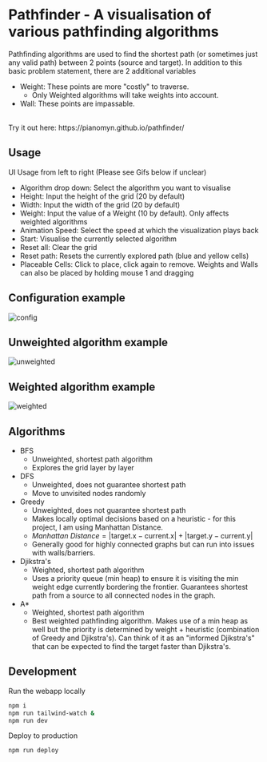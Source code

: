 # Pathfinder - A visualisation of various pathfinding algorithms

Pathfinding algorithms are used to find the shortest path (or sometimes just any valid path) between 2 points (source and target).
In addition to this basic problem statement, there are 2 additional variables

- Weight: These points are more "costly" to traverse.
  - Only Weighted algorithms will take weights into account.
- Wall: These points are impassable.
<br/>
Try it out here: https://pianomyn.github.io/pathfinder/

## Usage
UI Usage from left to right (Please see Gifs below if unclear)
- Algorithm drop down: Select the algorithm you want to visualise
- Height: Input the height of the grid (20 by default)
- Width: Input the width of the grid (20 by default)
- Weight: Input the value of a Weight (10 by default). Only affects weighted algorithms
- Animation Speed: Select the speed at which the visualization plays back
- Start: Visualise the currently selected algorithm
- Reset all: Clear the grid
- Reset path: Resets the currently explored path (blue and yellow cells)
- Placeable Cells: Click to place, click again to remove. Weights and Walls can also be placed by holding mouse 1 and dragging

## Configuration example
![config](https://github.com/Pianomyn/pathfinder/assets/61450295/fe4a43e2-a1b7-4e7f-b175-963048e2a7f1)

## Unweighted algorithm example
![unweighted](https://github.com/Pianomyn/pathfinder/assets/61450295/b5cdf9b6-267d-48a6-a858-8ed9fa60f1df)

## Weighted algorithm example
![weighted](https://github.com/Pianomyn/pathfinder/assets/61450295/2c76ae98-d0dc-4747-8fc6-87233f0636a8)

## Algorithms

- BFS
  - Unweighted, shortest path algorithm
  - Explores the grid layer by layer
- DFS
  - Unweighted, does not guarantee shortest path
  - Move to unvisited nodes randomly
- Greedy
  - Unweighted, does not guarantee shortest path
  - Makes locally optimal decisions based on a heuristic - for this project, I am using Manhattan Distance.
  - $Manhattan\ Distance=| \text{target.x} - \text{current.x} | + | \text{target.y} - \text{current.y} |$
  - Generally good for highly connected graphs but can run into issues with walls/barriers.
- Djikstra's
  - Weighted, shortest path algorithm
  - Uses a priority queue (min heap) to ensure it is visiting the min weight edge currently bordering the frontier. Guarantees shortest path from a source to all connected nodes in the graph.
- A\*
  - Weighted, shortest path algorithm
  - Best weighted pathfinding algorithm. Makes use of a min heap as well but the priority is determined by weight + heuristic (combination of Greedy and Djikstra's). Can think of it as an "informed Djikstra's" that can be expected to find the target faster than Djikstra's.

## Development

Run the webapp locally

```bash
npm i
npm run tailwind-watch &
npm run dev
```

Deploy to production

```bash
npm run deploy
```

